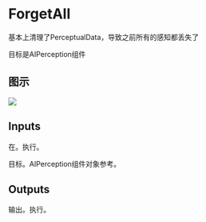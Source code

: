 # ForgetAll

基本上清理了PerceptualData，导致之前所有的感知都丢失了

目标是AIPerception组件

## 图示

![]($-20221218-17480258.png)

## Inputs

在。执行。

目标。AIPerception组件对象参考。 

## Outputs

输出。执行。
